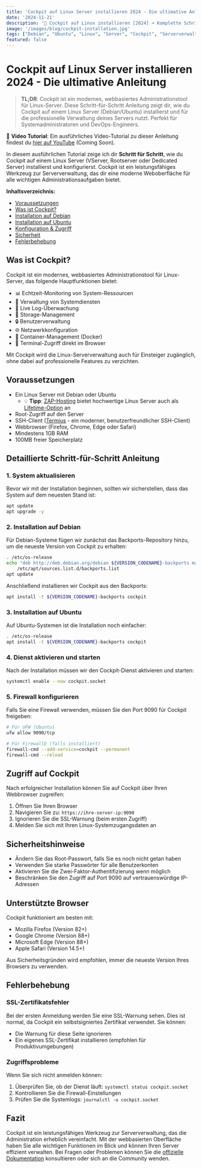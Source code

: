 ```yaml
---
title: 'Cockpit auf Linux Server installieren 2024 - Die ultimative Anleitung'
date: '2024-11-21'
description: '🚀 Cockpit auf Linux installieren [2024] ➜ Komplette Schritt-für-Schritt Anleitung für Debian & Ubuntu ✓ Linux Server Monitoring ✓ Webbasierte Administration ✓ Kostenlos & Open Source ✓ Inkl. Video Tutorial'
image: '/images/blog/cockpit-installation.jpg'
tags: ["Debian", "Ubuntu", "Linux", "Server", "Cockpit", "Serververwaltung", "Tutorial", "Web Interface", "VPS", "Root Server", "Server Monitoring", "System Administration", "Linux Administration", "Web GUI", "Server Management"]
featured: false
---
```


# Cockpit auf Linux Server installieren 2024 - Die ultimative Anleitung

> **TL;DR**: Cockpit ist ein modernes, webbasiertes Administrationstool für Linux-Server. Diese Schritt-für-Schritt Anleitung zeigt dir, wie du Cockpit auf einem Linux Server (Debian/Ubuntu) installierst und für die professionelle Verwaltung deines Servers nutzt. Perfekt für Systemadministratoren und DevOps-Engineers.

🎥 **Video Tutorial**: Ein ausführliches Video-Tutorial zu dieser Anleitung findest du [hier auf YouTube](https://youtube.com/@achimsommer) (Coming Soon).

In diesem ausführlichen Tutorial zeige ich dir **Schritt für Schritt**, wie du Cockpit auf einem Linux Server (VServer, Rootserver oder Dedicated Server) installierst und konfigurierst. Cockpit ist ein leistungsfähiges Werkzeug zur Serververwaltung, das dir eine moderne Weboberfläche für alle wichtigen Administrationsaufgaben bietet.

**Inhaltsverzeichnis:**
- [Voraussetzungen](#voraussetzungen)
- [Was ist Cockpit?](#was-ist-cockpit)
- [Installation auf Debian](#2-installation-auf-debian)
- [Installation auf Ubuntu](#3-installation-auf-ubuntu)
- [Konfiguration & Zugriff](#4-dienst-aktivieren-und-starten)
- [Sicherheit](#sicherheitshinweise)
- [Fehlerbehebung](#fehlerbehebung)

## Was ist Cockpit?

Cockpit ist ein modernes, webbasiertes Administrationstool für Linux-Server, das folgende Hauptfunktionen bietet:

- 📊 Echtzeit-Monitoring von System-Ressourcen
- 🔧 Verwaltung von Systemdiensten
- 📝 Live Log-Überwachung
- 💾 Storage-Management
- 🔒 Benutzerverwaltung
- 🌐 Netzwerkkonfiguration
- 🐳 Container-Management (Docker)
- 🔄 Terminal-Zugriff direkt im Browser

Mit Cockpit wird die Linux-Serververwaltung auch für Einsteiger zugänglich, ohne dabei auf professionelle Features zu verzichten.

## Voraussetzungen

- Ein Linux Server mit Debian oder Ubuntu
  - 💡 **Tipp**: [ZAP-Hosting](https://zap-hosting.com/achim) bietet hochwertige Linux Server auch als [Lifetime-Option](/blog/zap-hosting-lifetime) an
- Root-Zugriff auf den Server
- SSH-Client ([Termius](https://termius.com) - ein moderner, benutzerfreundlicher SSH-Client)
- Webbrowser (Firefox, Chrome, Edge oder Safari)
- Mindestens 1GB RAM
- 100MB freier Speicherplatz

## Detaillierte Schritt-für-Schritt Anleitung

### 1. System aktualisieren

Bevor wir mit der Installation beginnen, sollten wir sicherstellen, dass das System auf dem neuesten Stand ist:

```bash
apt update
apt upgrade -y
```

### 2. Installation auf Debian

Für Debian-Systeme fügen wir zunächst das Backports-Repository hinzu, um die neueste Version von Cockpit zu erhalten:

```bash
. /etc/os-release
echo "deb http://deb.debian.org/debian ${VERSION_CODENAME}-backports main" > \
    /etc/apt/sources.list.d/backports.list
apt update
```

Anschließend installieren wir Cockpit aus den Backports:

```bash
apt install -t ${VERSION_CODENAME}-backports cockpit
```

### 3. Installation auf Ubuntu

Auf Ubuntu-Systemen ist die Installation noch einfacher:

```bash
. /etc/os-release
apt install -t ${VERSION_CODENAME}-backports cockpit
```

### 4. Dienst aktivieren und starten

Nach der Installation müssen wir den Cockpit-Dienst aktivieren und starten:

```bash
systemctl enable --now cockpit.socket
```

### 5. Firewall konfigurieren

Falls Sie eine Firewall verwenden, müssen Sie den Port 9090 für Cockpit freigeben:

```bash
# Für UFW (Ubuntu)
ufw allow 9090/tcp

# Für FirewallD (falls installiert)
firewall-cmd --add-service=cockpit --permanent
firewall-cmd --reload
```

## Zugriff auf Cockpit

Nach erfolgreicher Installation können Sie auf Cockpit über Ihren Webbrowser zugreifen:

1. Öffnen Sie Ihren Browser
2. Navigieren Sie zu: `https://ihre-server-ip:9090`
3. Ignorieren Sie die SSL-Warnung (beim ersten Zugriff)
4. Melden Sie sich mit Ihren Linux-Systemzugangsdaten an

## Sicherheitshinweise

- Ändern Sie das Root-Passwort, falls Sie es noch nicht getan haben
- Verwenden Sie starke Passwörter für alle Benutzerkonten
- Aktivieren Sie die Zwei-Faktor-Authentifizierung wenn möglich
- Beschränken Sie den Zugriff auf Port 9090 auf vertrauenswürdige IP-Adressen

## Unterstützte Browser

Cockpit funktioniert am besten mit:
- Mozilla Firefox (Version 82+)
- Google Chrome (Version 88+)
- Microsoft Edge (Version 88+)
- Apple Safari (Version 14.5+)

Aus Sicherheitsgründen wird empfohlen, immer die neueste Version Ihres Browsers zu verwenden.

## Fehlerbehebung

### SSL-Zertifikatsfehler
Bei der ersten Anmeldung werden Sie eine SSL-Warnung sehen. Dies ist normal, da Cockpit ein selbstsigniertes Zertifikat verwendet. Sie können:
- Die Warnung für diese Seite ignorieren
- Ein eigenes SSL-Zertifikat installieren (empfohlen für Produktivumgebungen)

### Zugriffsprobleme
Wenn Sie sich nicht anmelden können:
1. Überprüfen Sie, ob der Dienst läuft: `systemctl status cockpit.socket`
2. Kontrollieren Sie die Firewall-Einstellungen
3. Prüfen Sie die Systemlogs: `journalctl -u cockpit.socket`

## Fazit

Cockpit ist ein leistungsfähiges Werkzeug zur Serververwaltung, das die Administration erheblich vereinfacht. Mit der webbasierten Oberfläche haben Sie alle wichtigen Funktionen im Blick und können Ihren Server effizient verwalten. Bei Fragen oder Problemen können Sie die [offizielle Dokumentation](https://cockpit-project.org/documentation.html) konsultieren oder sich an die Community wenden.
